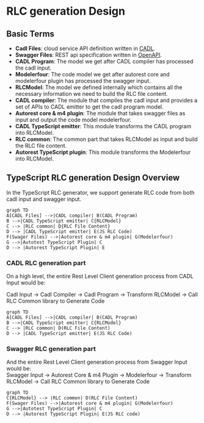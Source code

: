 # RLC generation Design

## Basic Terms

- **Cadl Files**: cloud service API definition written in [CADL](https://github.com/microsoft/cadl).
- **Swagger Files**: REST api specification written in [OpenAPI](https://swagger.io/).
- **CADL Program**: The model we get after CADL compiler has processed the cadl input.
- **Modelerfour**: The code model we get after autorest core and modelerfour plugin has processed the swagger input.
- **RLCModel**: The model we defined internally which contains all the necessary information we need to build the RLC file content.
- **CADL compiler**: The module that compiles the cadl input and provides a set of APIs to CADL emitter to get the cadl program model.
- **Autorest core & m4 plugin**: The module that takes swagger files as input and output the code model modelerfour.
- **CADL TypeScript emitter**: This module transforms the CADL program into RLCModel.
- **RLC common**: The common part that takes RLCModel as input and build the RLC file content. 
- **Autorest TypeScript plugin**: This module transforms the Modelerfour into RLCModel.

## TypeScript RLC generation Design Overview

In the TypeScript RLC generator, we support generate RLC code from both cadl input and swagger input.

```mermaid
graph TD
A[CADL Files] -->|CADL compiler| B(CADL Program)
B -->|CADL TypeScript emitter| C{RLCModel}
C --> |RLC common| D{RLC File Content}
D --> |CADL TypeScript emitter| E(JS RLC Code)
F(Swager Files) -->|Autorest core & m4 plugin| G(Modelerfour)
G -->|Autotest TypeScript Plugin| C
D --> |Autorest TypeScript Plugin| E
```

### CADL RLC generation part

On a high level, the entire Rest Level Client generation process from CADL Input would be:

Cadl Input -> Cadl Compiler -> Cadl Program -> Transform RLCModel -> Call RLC Common library to Generate Code

```mermaid
graph TD
A[CADL Files] -->|CADL compiler| B(CADL Program)
B -->|CADL TypeScript emitter| C{RLCModel}
C --> |RLC common| D(RLC File Content)
D --> |CADL TypeScript emitter| E(JS RLC Code)
```

### Swagger RLC generation part

And the entire Rest Level Client generation process from Swagger Input would be:  
Swagger Input -> Autorest Core & m4 Plugin -> Modelerfour -> Transform RLCModel -> Call RLC Common library to Generate Code


```mermaid
graph TD
C{RLCModel} --> |RLC common| D(RLC File Content)
F(Swager Files) -->|Autorest core & m4 plugin| G(Modelerfour)
G -->|Autotest TypeScript Plugin| C
D --> |Autorest TypeScript Plugin| E(JS RLC code)
```
